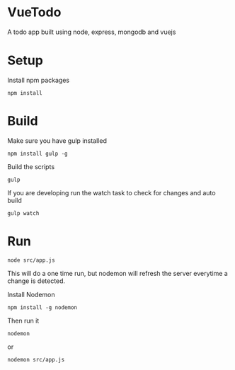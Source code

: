 # VueTodo
A todo app built using node, express, mongodb and vuejs

# Setup
Install npm packages

```
npm install
```

# Build

Make sure you have gulp installed
```
npm install gulp -g
```

Build the scripts
```
gulp
```

If you are developing run the watch task to check for changes and auto build

```
gulp watch
```

# Run

```
node src/app.js
```
This will do a one time run, but nodemon will refresh the server everytime a change is detected.

Install Nodemon
```
npm install -g nodemon
```
Then run it
```
nodemon
```

or

```
nodemon src/app.js
```

